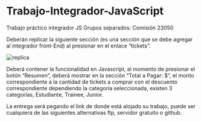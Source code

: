 
# Trabajo-Integrador-JavaScript

Trabajo práctico integrador JS
Grupos separados: Comisión 23050

Deberán replicar la siguiente sección (es una sección que se debe agregar al integrador front-End) al presionar en el enlace “tickets”.

![replica](/Final_js_front_2021.png)

Deberá contener la funcionalidad en Javascript, al momento de presionar el botón “Resumen”, deberá mostrar en la sección “Total a Pagar: $”, el monto correspondiente a la cantidad de tickets a comprar con el descuento correspondiente dependiendo la categoría seleccionada, existen 3 categorías, Estudiante, Trainee, Junior.


La entrega será pegando el link de donde está alojado su trabajo, puede ser cualquiera de las siguientes alternativas ftp, servidor gratuito o github.
